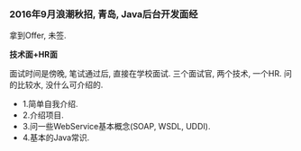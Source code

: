 ### 2016年9月浪潮秋招, 青岛, Java后台开发面经 ###
 拿到Offer, 未签.

<Strong>技术面+HR面</Strong>    

  面试时间是傍晚, 笔试通过后, 直接在学校面试. 三个面试官, 两个技术, 一个HR. 问的比较水, 没什么可介绍的.
  
* 1.简单自我介绍.
* 2.介绍项目.
* 3.问一些WebService基本概念(SOAP, WSDL, UDDI).
* 4.基本的Java常识.
 
